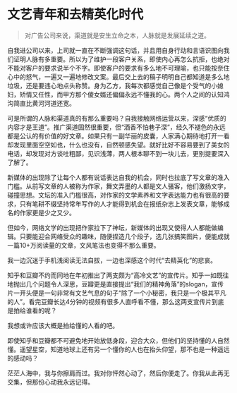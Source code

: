 # 文艺青年和去精英化时代

> 对广告公司来说，渠道就是安生立命之本，人脉就是发展延续之道。

自我进公司以来，上司就一直在不断强调这句话，并且用自身行动和言语识图向我们证明人脉有多重要。所以为了维护一段客户关系，即使内心再怎么抗拒，也绝对不能对客户的要求说半个不字。即使客户的要求有多么地不可理喻，也只能按奈住心中的怒气，一遍又一遍地修改文案。最后交上去的稿子明明自己都知道是多么地垃圾，还是要违心地点头称赞。身为乙方，我每次都感觉自己像是个受气的小媳妇，矫情又任性，而甲方那个傻女婿还偏偏永远不懂我的心。两个人之间的认知鸿沟简直比黄河河道还宽。

可是所谓的人脉和渠道真的有那么重要吗？自我接触网络运营以来，深感“优质的内容才是王道”。推广渠道固然很重要，但“酒香不怕巷子深”，经久不褪色的永远都是公认的有价值的好文章。如果只有一副华丽的皮囊，人家满心期待地打开一看却发现里面空空如也，什么也没有，自然顿感失望。就好比好不容易要到了美女的电话，却发现对方谈吐粗鄙，见识浅薄，两人根本聊不到一块儿去，更别提要深入了解了。

新媒体的出现除了让每个人都有说话表达自我的机会，同时也拉底了写文章的准入门槛。从前写文章的人被称为作家，舞文弄墨的人都是文人骚客，他们激扬文字，碰撞思想。文坛的准入门槛很高，对作家的文学素养和文字表达能力也有很高的要求，只有笔耕不缀坚持常年写作的人才能得到机会在报纸杂志上发表文章，能够成名的作家更是少之又少。

但如今，网络文学的出现把作家拉下了神坛，新媒体的出现又使得人人都能做编辑。只要能迎合网络受众的趣味，随便捏造几个段子，选几张搞笑图片，便能成就一篇10+万阅读量的文章，文风笔法也变得不那么重要。

我一边沉迷于手机浅阅读无法自拔，一边也深感这个时代“去精英化”的悲哀。

知乎和豆瓣不约而同地在年初推出了两支颇为“高冷文艺”的宣传片。知乎一如既往地抛出几个问题令人深思，豆瓣更是直接提出“我们的精神角落”的slogan，宣传片一开头便是一句非常有文艺气息的句子“除了一个小秘密，我只是一个极其平凡的人”。看完豆瓣长达4分钟的视频有很多人直呼看不懂，那么这两支宣传片到底是拍给谁看的呢？

我想或许应该大概是拍给懂的人看的吧。

即使知乎和豆瓣都不可避免地开始放低身段，迎合大众，但他们的坚持懂的人自然懂。遥望星空，知道地球上还有另一个懂你的人也在抬头仰望，那不也是一种遥远的感动吗？

茫茫人海中，我与你擦肩而过。我对你怦然心动了，然后你便走了。你我从此再无交集，但那份心动我永远记得。

